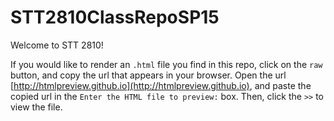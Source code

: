 STT2810ClassRepoSP15
====================

Welcome to STT 2810!

If you would like to render an `.html` file you find in this repo, click on the `raw` button, and copy the url that appears in your browser.  Open the url [http://htmlpreview.github.io](http://htmlpreview.github.io), and paste the copied url in the 
`Enter the HTML file to preview:` box. Then, click the `>>` to view the file.